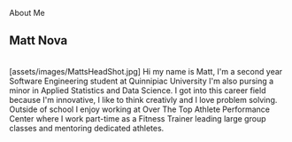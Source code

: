 About Me
<br />
## Matt Nova
<br />
[assets/images/MattsHeadShot.jpg]
Hi my name is Matt, I'm a second year Software Engineering student at Quinnipiac University I'm also pursing a minor in Applied Statistics and Data Science. I got into this career field because I'm innovative, I like to think creativly and I love problem solving. Outside of school I enjoy working at Over The Top Athlete Performance Center where I work part-time as a Fitness Trainer leading large group classes and mentoring dedicated athletes.
